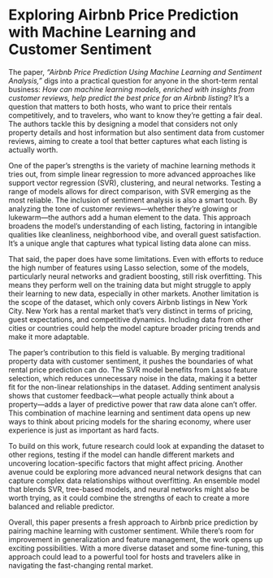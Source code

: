 # Exploring Airbnb Price Prediction with Machine Learning and Customer Sentiment

The paper, *“Airbnb Price Prediction Using Machine Learning and Sentiment Analysis,”* digs into a practical question for anyone in the short-term rental business: *How can machine learning models, enriched with insights from customer reviews, help predict the best price for an Airbnb listing?* It’s a question that matters to both hosts, who want to price their rentals competitively, and to travelers, who want to know they’re getting a fair deal. The authors tackle this by designing a model that considers not only property details and host information but also sentiment data from customer reviews, aiming to create a tool that better captures what each listing is actually worth.

One of the paper’s strengths is the variety of machine learning methods it tries out, from simple linear regression to more advanced approaches like support vector regression (SVR), clustering, and neural networks. Testing a range of models allows for direct comparison, with SVR emerging as the most reliable. The inclusion of sentiment analysis is also a smart touch. By analyzing the tone of customer reviews—whether they’re glowing or lukewarm—the authors add a human element to the data. This approach broadens the model’s understanding of each listing, factoring in intangible qualities like cleanliness, neighborhood vibe, and overall guest satisfaction. It’s a unique angle that captures what typical listing data alone can miss.

That said, the paper does have some limitations. Even with efforts to reduce the high number of features using Lasso selection, some of the models, particularly neural networks and gradient boosting, still risk overfitting. This means they perform well on the training data but might struggle to apply their learning to new data, especially in other markets. Another limitation is the scope of the dataset, which only covers Airbnb listings in New York City. New York has a rental market that’s very distinct in terms of pricing, guest expectations, and competitive dynamics. Including data from other cities or countries could help the model capture broader pricing trends and make it more adaptable.

The paper’s contribution to this field is valuable. By merging traditional property data with customer sentiment, it pushes the boundaries of what rental price prediction can do. The SVR model benefits from Lasso feature selection, which reduces unnecessary noise in the data, making it a better fit for the non-linear relationships in the dataset. Adding sentiment analysis shows that customer feedback—what people actually think about a property—adds a layer of predictive power that raw data alone can’t offer. This combination of machine learning and sentiment data opens up new ways to think about pricing models for the sharing economy, where user experience is just as important as hard facts.

To build on this work, future research could look at expanding the dataset to other regions, testing if the model can handle different markets and uncovering location-specific factors that might affect pricing. Another avenue could be exploring more advanced neural network designs that can capture complex data relationships without overfitting. An ensemble model that blends SVR, tree-based models, and neural networks might also be worth trying, as it could combine the strengths of each to create a more balanced and reliable predictor.

Overall, this paper presents a fresh approach to Airbnb price prediction by pairing machine learning with customer sentiment. While there’s room for improvement in generalization and feature management, the work opens up exciting possibilities. With a more diverse dataset and some fine-tuning, this approach could lead to a powerful tool for hosts and travelers alike in navigating the fast-changing rental market.
